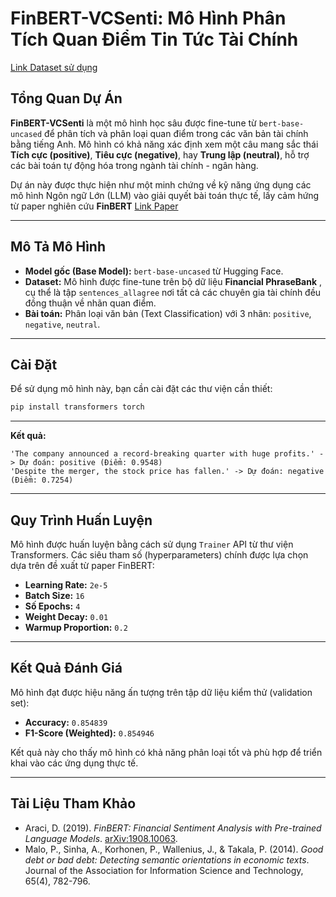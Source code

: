 # FinBERT-VCSenti: Mô Hình Phân Tích Quan Điểm Tin Tức Tài Chính
[Link Dataset sử dụng](https://huggingface.co/datasets/atrost/financial_phrasebank)
## Tổng Quan Dự Án

**FinBERT-VCSenti** là một mô hình học sâu được fine-tune từ `bert-base-uncased` để phân tích và phân loại quan điểm trong các văn bản tài chính bằng tiếng Anh. Mô hình có khả năng xác định xem một câu mang sắc thái **Tích cực (positive)**, **Tiêu cực (negative)**, hay **Trung lập (neutral)**, hỗ trợ các bài toán tự động hóa trong ngành tài chính - ngân hàng.

Dự án này được thực hiện như một minh chứng về kỹ năng ứng dụng các mô hình Ngôn ngữ Lớn (LLM) vào giải quyết bài toán thực tế, lấy cảm hứng từ paper nghiên cứu **FinBERT**  [Link Paper](https://arxiv.org/pdf/1908.10063)


---

## Mô Tả Mô Hình

* **Model gốc (Base Model):** `bert-base-uncased` từ Hugging Face.
* **Dataset:** Mô hình được fine-tune trên bộ dữ liệu **Financial PhraseBank** , cụ thể là tập `sentences_allagree` nơi tất cả các chuyên gia tài chính đều đồng thuận về nhãn quan điểm.
* **Bài toán:** Phân loại văn bản (Text Classification) với 3 nhãn: `positive`, `negative`, `neutral`.

---

## Cài Đặt

Để sử dụng mô hình này, bạn cần cài đặt các thư viện cần thiết:

```bash
pip install transformers torch
```

---

**Kết quả:**
```
'The company announced a record-breaking quarter with huge profits.' -> Dự đoán: positive (Điểm: 0.9548)
'Despite the merger, the stock price has fallen.' -> Dự đoán: negative (Điểm: 0.7254)
```
---

## Quy Trình Huấn Luyện

Mô hình được huấn luyện bằng cách sử dụng `Trainer` API từ thư viện Transformers. Các siêu tham số (hyperparameters) chính được lựa chọn dựa trên đề xuất từ paper FinBERT:

* **Learning Rate:** `2e-5` 
* **Batch Size:** `16`
* **Số Epochs:** `4`
* **Weight Decay:** `0.01`
* **Warmup Proportion:** `0.2` 

---

## Kết Quả Đánh Giá

Mô hình đạt được hiệu năng ấn tượng trên tập dữ liệu kiểm thử (validation set):

* **Accuracy:** `0.854839`
* **F1-Score (Weighted):** `0.854946`

Kết quả này cho thấy mô hình có khả năng phân loại tốt và phù hợp để triển khai vào các ứng dụng thực tế.

---

## Tài Liệu Tham Khảo

* Araci, D. (2019). *FinBERT: Financial Sentiment Analysis with Pre-trained Language Models*. [arXiv:1908.10063](https://arxiv.org/abs/1908.10063).
* Malo, P., Sinha, A., Korhonen, P., Wallenius, J., & Takala, P. (2014). *Good debt or bad debt: Detecting semantic orientations in economic texts*. Journal of the Association for Information Science and Technology, 65(4), 782-796.
